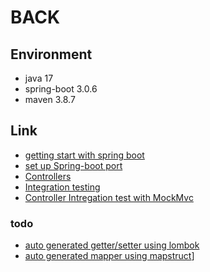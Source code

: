 # BACK

## Environment

* java 17
* spring-boot 3.0.6
* maven 3.8.7

## Link

* [getting start with spring boot](https://spring.io/guides/gs/spring-boot/)
* [set up Spring-boot port](https://www.baeldung.com/spring-boot-change-port)
* [Controllers](https://www.baeldung.com/spring-controller-vs-restcontroller)
* [Integration testing](https://en.wikipedia.org/wiki/Integration_testing)
* [Controller Intregation test with MockMvc](https://www.baeldung.com/integration-testing-in-spring)
### todo
* [auto generated getter/setter using lombok](https://www.baeldung.com/intro-to-project-lombok)
* [auto generated mapper using mapstruct](https://mapstruct.org/)]